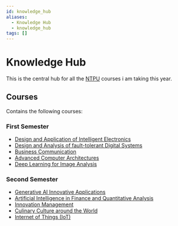 ```yaml
---
id: knowledge_hub
aliases:
  - Knowledge Hub
  - knowledge_hub
tags: []
---
```


# Knowledge Hub

This is the central hub for all the [NTPU](2024-09-14-ntpu.md) courses i am taking this year.

## Courses

Contains the following courses:

### First Semester

- [Design and Application of Intelligent Electronics](2024-09-09-design_and_application_of_intelligent_electronics.md)
- [Design and Analysis of fault-tolerant Digital Systems](2024-09-10-design-and-analysis-of-fault-tolerant-digital-systems.md)
- [Business Communication](2024-09-10-business-communication.md)
- [Advanced Computer Architectures](2024-09-10-advanced-computer-architectures.md)
- [Deep Learning for Image Analysis](2024-09-18-deep-learning-for-image-analysis.md)

### Second Semester

- [Generative AI Innovative Applications](2025-02-18-generative-ai-innovative-applications.md)
- [Artificial Intelligence in Finance and Quantitative Analysis](2025-02-18-artificial-intelligence-in-finance-and-quantitative-analysis.md)
- [Innovation Management](2025-02-26-innovation-management.md)
- [Culinary Culture around the World](2025-02-27-culinary-culture-around-the-world.md)
- [Internet of Things (IoT)](2025-03-23-internet-of-things-%28iot%29.md)
